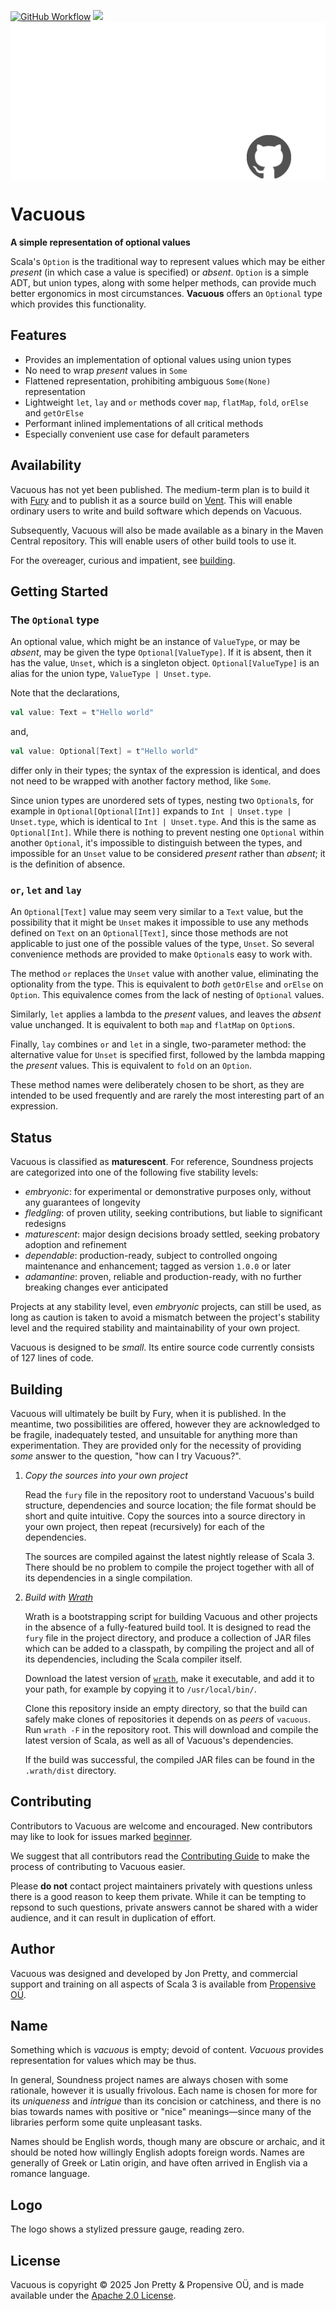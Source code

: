 [<img alt="GitHub Workflow" src="https://img.shields.io/github/actions/workflow/status/propensive/vacuous/main.yml?style=for-the-badge" height="24">](https://github.com/propensive/vacuous/actions)
[<img src="https://img.shields.io/discord/633198088311537684?color=8899f7&label=DISCORD&style=for-the-badge" height="24">](https://discord.com/invite/MBUrkTgMnA)
<img src="/doc/images/github.png" valign="middle">

# Vacuous

__A simple representation of optional values__

Scala's `Option` is the traditional way to represent values which may be either
_present_ (in which case a value is specified) or _absent_. `Option` is a
simple ADT, but union types, along with some helper methods, can provide much
better ergonomics in most circumstances. __Vacuous__ offers an `Optional` type
which provides this functionality.

## Features

- Provides an implementation of optional values using union types
- No need to wrap _present_ values in `Some`
- Flattened representation, prohibiting ambiguous `Some(None)` representation
- Lightweight `let`, `lay` and `or` methods cover `map`, `flatMap`, `fold`, `orElse` and `getOrElse`
- Performant inlined implementations of all critical methods
- Especially convenient use case for default parameters


## Availability

Vacuous has not yet been published. The medium-term plan is to build it with
[Fury](https://github.com/propensive/fury) and to publish it as a source build
on [Vent](https://github.com/propensive/vent). This will enable ordinary users
to write and build software which depends on Vacuous.

Subsequently, Vacuous will also be made available as a binary in the Maven
Central repository. This will enable users of other build tools to use it.

For the overeager, curious and impatient, see [building](#building).






## Getting Started

### The `Optional` type

An optional value, which might be an instance of `ValueType`, or may be
_absent_, may be given the type `Optional[ValueType]`. If it is absent, then it
has the value, `Unset`, which is a singleton object. `Optional[ValueType]` is
an alias for the union type, `ValueType | Unset.type`.

Note that the declarations,
```scala
val value: Text = t"Hello world"
```
and,
```scala
val value: Optional[Text] = t"Hello world"
```
differ only in their types; the syntax of the expression is identical, and does
not need to be wrapped with another factory method, like `Some`.

Since union types are unordered sets of types, nesting two `Optional`s, for
example in `Optional[Optional[Int]]` expands to
`Int | Unset.type | Unset.type`, which is identical to `Int | Unset.type`. And
this is the same as `Optional[Int]`. While there is nothing to prevent nesting
one `Optional` within another `Optional`, it's impossible to distinguish
between the types, and impossible for an `Unset` value to be considered
_present_ rather than _absent_; it is the definition of absence.

### `or`, `let` and `lay`

An `Optional[Text]` value may seem very similar to a `Text` value, but the
possibility that it might be `Unset` makes it impossible to use any methods
defined on `Text` on an `Optional[Text]`, since those methods are not
applicable to just one of the possible values of the type, `Unset`. So several
convenience methods are provided to make `Optional`s easy to work with.

The method `or` replaces the `Unset` value with another value, eliminating the
optionality from the type. This is equivalent to _both_ `getOrElse` and
`orElse` on `Option`. This equivalence comes from the lack of nesting of
`Optional` values.

Similarly, `let` applies a lambda to the _present_ values, and leaves the
_absent_ value unchanged. It is equivalent to both `map` and `flatMap` on
`Option`s.

Finally, `lay` combines `or` and `let` in a single, two-parameter method: the
alternative value for `Unset` is specified first, followed by the lambda
mapping the _present_ values. This is equivalent to `fold` on an `Option`.

These method names were deliberately chosen to be short, as they are intended
to be used frequently and are rarely the most interesting part of an
expression.



## Status

Vacuous is classified as __maturescent__. For reference, Soundness projects are
categorized into one of the following five stability levels:

- _embryonic_: for experimental or demonstrative purposes only, without any guarantees of longevity
- _fledgling_: of proven utility, seeking contributions, but liable to significant redesigns
- _maturescent_: major design decisions broady settled, seeking probatory adoption and refinement
- _dependable_: production-ready, subject to controlled ongoing maintenance and enhancement; tagged as version `1.0.0` or later
- _adamantine_: proven, reliable and production-ready, with no further breaking changes ever anticipated

Projects at any stability level, even _embryonic_ projects, can still be used,
as long as caution is taken to avoid a mismatch between the project's stability
level and the required stability and maintainability of your own project.

Vacuous is designed to be _small_. Its entire source code currently consists
of 127 lines of code.

## Building

Vacuous will ultimately be built by Fury, when it is published. In the
meantime, two possibilities are offered, however they are acknowledged to be
fragile, inadequately tested, and unsuitable for anything more than
experimentation. They are provided only for the necessity of providing _some_
answer to the question, "how can I try Vacuous?".

1. *Copy the sources into your own project*
   
   Read the `fury` file in the repository root to understand Vacuous's build
   structure, dependencies and source location; the file format should be short
   and quite intuitive. Copy the sources into a source directory in your own
   project, then repeat (recursively) for each of the dependencies.

   The sources are compiled against the latest nightly release of Scala 3.
   There should be no problem to compile the project together with all of its
   dependencies in a single compilation.

2. *Build with [Wrath](https://github.com/propensive/wrath/)*

   Wrath is a bootstrapping script for building Vacuous and other projects in
   the absence of a fully-featured build tool. It is designed to read the `fury`
   file in the project directory, and produce a collection of JAR files which can
   be added to a classpath, by compiling the project and all of its dependencies,
   including the Scala compiler itself.
   
   Download the latest version of
   [`wrath`](https://github.com/propensive/wrath/releases/latest), make it
   executable, and add it to your path, for example by copying it to
   `/usr/local/bin/`.

   Clone this repository inside an empty directory, so that the build can
   safely make clones of repositories it depends on as _peers_ of `vacuous`.
   Run `wrath -F` in the repository root. This will download and compile the
   latest version of Scala, as well as all of Vacuous's dependencies.

   If the build was successful, the compiled JAR files can be found in the
   `.wrath/dist` directory.

## Contributing

Contributors to Vacuous are welcome and encouraged. New contributors may like
to look for issues marked
[beginner](https://github.com/propensive/vacuous/labels/beginner).

We suggest that all contributors read the [Contributing
Guide](/contributing.md) to make the process of contributing to Vacuous
easier.

Please __do not__ contact project maintainers privately with questions unless
there is a good reason to keep them private. While it can be tempting to
repsond to such questions, private answers cannot be shared with a wider
audience, and it can result in duplication of effort.

## Author

Vacuous was designed and developed by Jon Pretty, and commercial support and
training on all aspects of Scala 3 is available from [Propensive
O&Uuml;](https://propensive.com/).



## Name

Something which is _vacuous_ is empty; devoid of content. _Vacuous_ provides representation for values which may be thus.

In general, Soundness project names are always chosen with some rationale,
however it is usually frivolous. Each name is chosen for more for its
_uniqueness_ and _intrigue_ than its concision or catchiness, and there is no
bias towards names with positive or "nice" meanings—since many of the libraries
perform some quite unpleasant tasks.

Names should be English words, though many are obscure or archaic, and it
should be noted how willingly English adopts foreign words. Names are generally
of Greek or Latin origin, and have often arrived in English via a romance
language.

## Logo

The logo shows a stylized pressure gauge, reading zero.

## License

Vacuous is copyright &copy; 2025 Jon Pretty & Propensive O&Uuml;, and
is made available under the [Apache 2.0 License](/license.md).

